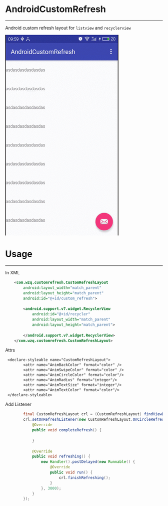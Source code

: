 # AndroidCustomRefresh 
*** 
 
Android custom refresh layout for ``listview`` and ``recyclerview`` 

<img src="art/show.gif" /> 

# Usage 
*** 

In XML

```xml
    <com.wzq.customrefresh.CustomRefreshLayout
        android:layout_width="match_parent"
        android:layout_height="match_parent"
        android:id="@+id/custom_refresh">

        <android.support.v7.widget.RecyclerView
            android:id="@+id/recycler"
            android:layout_width="match_parent"
            android:layout_height="match_parent">

        </android.support.v7.widget.RecyclerView>
    </com.wzq.customrefresh.CustomRefreshLayout> 
```

Attrs 
    
     <declare-styleable name="CustomRefreshLayout">
            <attr name="AnimBackColor" format="color" />
            <attr name="AnimSwipeColor" format="color" />
            <attr name="AnimCircleColor" format="color"/>
            <attr name="AnimRadius" format="integer"/>
            <attr name="AnimTextSize" format="integer"/>
            <attr name="AnimTextColor" format="color"/>
     </declare-styleable>
        
Add Listener 

```java
        final CustomRefreshLayout crl = (CustomRefreshLayout) findViewById(R.id.custom_refresh);
        crl.setOnRefreshListener(new CustomRefreshLayout.OnCircleRefreshListener() {
            @Override
            public void completeRefresh() {

            }

            @Override
            public void refreshing() {
                new Handler().postDelayed(new Runnable() {
                    @Override
                    public void run() {
                        crl.finishRefreshing();
                    }
                }, 3000);
            }
        }); 
        
```
    
